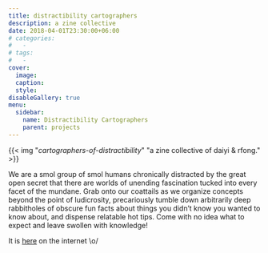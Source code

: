 ```yaml
---
title: distractibility cartographers
description: a zine collective
date: 2018-04-01T23:30:00+06:00
# categories:
#   -
# tags:
#   -
cover:
  image:
  caption:
  style:
disableGallery: true
menu:
  sidebar:
    name: Distractibility Cartographers
    parent: projects
---
```


{{< img "*cartographers-of-distractibility*" "a zine collective of daiyi & rfong." >}}

We are a smol group of smol humans chronically distracted by the great open secret that there are worlds of unending fascination tucked into every facet of the mundane. Grab onto our coattails as we organize concepts beyond the point of ludicrosity, precariously tumble down arbitrarily deep rabbitholes of obscure fun facts about things you didn’t know you wanted to know about, and dispense relatable hot tips. Come with no idea what to expect and leave swollen with knowledge!

It is [here](https://distractibility.github.io) on the internet \o/
